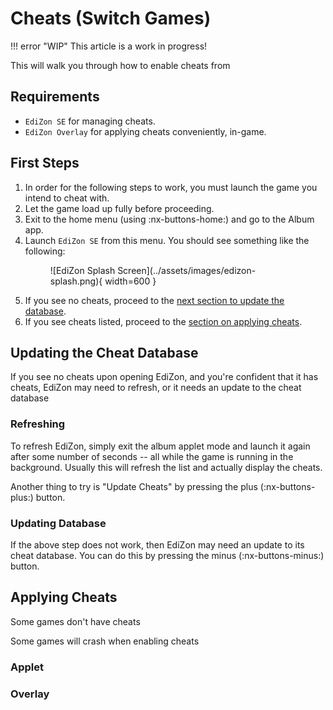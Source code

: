 # Cheats (Switch Games)

!!! error "WIP"
    This article is a work in progress!

This will walk you through how to enable cheats from

## Requirements

- `EdiZon SE` for managing cheats.
- `EdiZon Overlay` for applying cheats conveniently, in-game.

## First Steps

1. In order for the following steps to work, you must launch the game you intend to cheat with. 
2. Let the game load up fully before proceeding.
3. Exit to the home menu (using :nx-buttons-home:) and go to the Album app.
4. Launch `EdiZon SE` from this menu. You should see something like the following:
    <figure markdown>
      ![EdiZon Splash Screen](../assets/images/edizon-splash.png){ width=600 }
    </figure>
5. If you see no cheats, proceed to the [next section to update the database](#updating-the-cheat-database).
6. If you see cheats listed, proceed to the [section on applying cheats](#applying-cheats).

## Updating the Cheat Database

If you see no cheats upon opening EdiZon, and you're confident that it has cheats, EdiZon may need to refresh, or it needs an update to the cheat database

### Refreshing

To refresh EdiZon, simply exit the album applet mode and launch it again after some number of seconds -- all while the game is running in the background. Usually this will refresh the list and actually display the cheats.

Another thing to try is "Update Cheats" by pressing the plus (:nx-buttons-plus:) button.

### Updating Database

If the above step does not work, then EdiZon may need an update to its cheat database. You can do this by pressing the minus (:nx-buttons-minus:) button.

## Applying Cheats

Some games don't have cheats

Some games will crash when enabling cheats

### Applet

### Overlay
